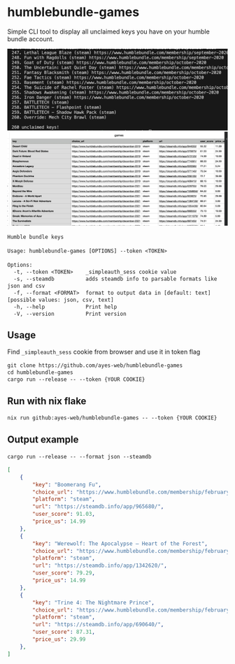 # humblebundle-games

Simple CLI tool to display all unclaimed keys you have on your humble bundle account.

![normal text output](screenshot.png)
![csv output opened in macos numbers](screenshot_csv.png)

```
Humble bundle keys

Usage: humblebundle-games [OPTIONS] --token <TOKEN>

Options:
  -t, --token <TOKEN>    _simpleauth_sess cookie value
  -s, --steamdb          adds steamdb info to parsable formats like json and csv
  -f, --format <FORMAT>  format to output data in [default: text] [possible values: json, csv, text]
  -h, --help             Print help
  -V, --version          Print version
```

## Usage

Find ``_simpleauth_sess`` cookie from browser and use it in token flag
```
git clone https://github.com/ayes-web/humblebundle-games
cd humblebundle-games
cargo run --release -- --token {YOUR COOKIE}
```


## Run with nix flake
```
nix run github:ayes-web/humblebundle-games -- --token {YOUR COOKIE}
```


## Output example

``
cargo run --release -- --format json --steamdb
``

```json
[
    {
        "key": "Boomerang Fu",
        "choice_url": "https://www.humblebundle.com/membership/february-2021",
        "platform": "steam",
        "url": "https://steamdb.info/app/965680/",
        "user_score": 91.03,
        "price_us": 14.99
    },
    {
        "key": "Werewolf: The Apocalypse — Heart of the Forest",
        "choice_url": "https://www.humblebundle.com/membership/february-2021",
        "platform": "steam",
        "url": "https://steamdb.info/app/1342620/",
        "user_score": 79.29,
        "price_us": 14.99
    },
    {
        "key": "Trine 4: The Nightmare Prince",
        "choice_url": "https://www.humblebundle.com/membership/february-2021",
        "platform": "steam",
        "url": "https://steamdb.info/app/690640/",
        "user_score": 87.31,
        "price_us": 29.99
    },
]
```
